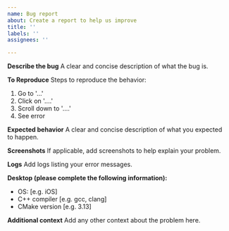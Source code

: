 ```yaml
---
name: Bug report
about: Create a report to help us improve
title: ''
labels: ''
assignees: ''

---
```


**Describe the bug**
A clear and concise description of what the bug is.

**To Reproduce**
Steps to reproduce the behavior:
1. Go to '...'
2. Click on '....'
3. Scroll down to '....'
4. See error

**Expected behavior**
A clear and concise description of what you expected to happen.

**Screenshots**
If applicable, add screenshots to help explain your problem.

**Logs**
Add logs listing your error messages.

**Desktop (please complete the following information):**
 - OS: [e.g. iOS]
 - C++ compiler [e.g. gcc, clang]
 - CMake version [e.g. 3.13]

**Additional context**
Add any other context about the problem here.
